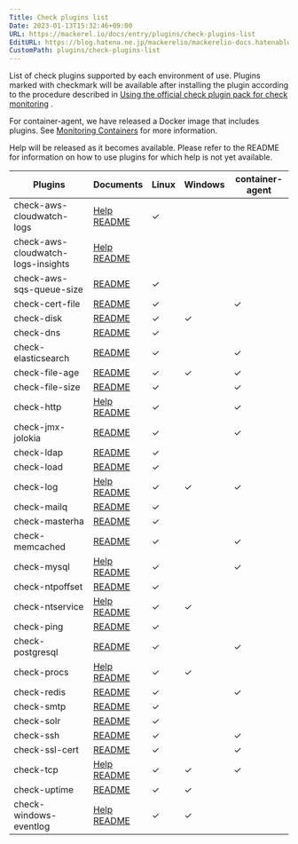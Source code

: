 ```yaml
---
Title: Check plugins list
Date: 2023-01-13T15:32:46+09:00
URL: https://mackerel.io/docs/entry/plugins/check-plugins-list
EditURL: https://blog.hatena.ne.jp/mackerelio/mackerelio-docs.hatenablog.mackerel.io/atom/entry/4207112889953807916
CustomPath: plugins/check-plugins-list
---
```


List of check plugins supported by each environment of use. Plugins marked with checkmark will be available after installing the plugin according to the procedure described in [Using the official check plugin pack for check monitoring](https://mackerel.io/docs/entry/howto/mackerel-check-plugins) .

For container-agent, we have released a Docker image that includes plugins. See [Monitoring Containers](https://mackerel.io/docs/entry/howto/container-agent) for more information. 

Help will be released as it becomes available. Please refer to the README for information on how to use plugins for which help is not yet available.

| Plugins                              | Documents                                                                                                                                                                | Linux | Windows | container-agent    |
| ---------------------------------- | --------------------------------------------------------------------------------------------------------------------------------------------------------------------- | ----- | ------- | --- |
| check-aws-cloudwatch-logs          | [Help](https://mackerel.io/docs/entry/plugins/check-aws-cloudwatch-logs)<br>[README](https://github.com/mackerelio/go-check-plugins/tree/master/check-aws-cloudwatch-logs)                                                                  | ✓     |         |     |
| check-aws-cloudwatch-logs-insights | [Help](https://mackerel.io/docs/entry/plugins/check-aws-cloudwatch-logs-insights)<br>[README](https://github.com/mackerelio/check-aws-cloudwatch-logs-insights)                                                                                      |       |         |     |
| check-aws-sqs-queue-size           | [README](https://github.com/mackerelio/go-check-plugins/tree/master/check-aws-sqs-queue-size)                                                                   | ✓     |         |     |
| check-cert-file                    | [README ](https://github.com/mackerelio/go-check-plugins/tree/master/check-cert-file)                                                                           | ✓     |         | ✓    |
| check-disk                         | [README](https://github.com/mackerelio/go-check-plugins/tree/master/check-disk)                                                                                 | ✓     | ✓       |     |
| check-dns                          | [README](https://github.com/mackerelio/go-check-plugins/tree/master/check-dns)                                                                                  | ✓     |         |      |
| check-elasticsearch                | [README](https://github.com/mackerelio/go-check-plugins/tree/master/check-elasticsearch)                                                                        | ✓     |         | ✓    |
| check-file-age                     | [README](https://github.com/mackerelio/go-check-plugins/tree/master/check-file-age)                                                                             | ✓     | ✓        | ✓    |
| check-file-size                    | [README](https://github.com/mackerelio/go-check-plugins/tree/master/check-file-size)                                                                            | ✓     |         | ✓    |
| check-http                         | [Help](https://mackerel.io/docs/entry/plugins/check-http)<br>[README](https://github.com/mackerelio/go-check-plugins/tree/master/check-http)                         | ✓     |         | ✓    |
| check-jmx-jolokia                  | [README](https://github.com/mackerelio/go-check-plugins/tree/master/check-jmx-jolokia)                                                                          | ✓     |         | ✓    |
| check-ldap                         | [README](https://github.com/mackerelio/go-check-plugins/tree/master/caheck-ldap)                                                                                 | ✓     |         |     |
| check-load                         | [README](https://github.com/mackerelio/go-check-plugins/tree/master/check-load)                                                                                 | ✓     |         |     |
| check-log                          | [Help](https://mackerel.io/docs/entry/plugins/check-log)<br>[README](https://github.com/mackerelio/go-check-plugins/tree/master/check-log)                                                                                  | ✓     | ✓       | ✓    |
| check-mailq                        | [README](https://github.com/mackerelio/go-check-plugins/tree/master/check-mailq)                                                                                | ✓     |         |     |
| check-masterha                     | [README](https://github.com/mackerelio/go-check-plugins/tree/master/check-masterha)                                                                             | ✓     |         |     |
| check-memcached                    | [README](https://github.com/mackerelio/go-check-plugins/tree/master/check-memcached)                                                                            | ✓     |         | ✓    |
| check-mysql                        | [Help](https://mackerel.io/docs/entry/plugins/check-mysql)<br>[README](https://github.com/mackerelio/go-check-plugins/tree/master/check-mysql)                       | ✓     |         | ✓    |
| check-ntpoffset                    | [README](https://github.com/mackerelio/go-check-plugins/tree/master/check-ntpoffset)                                                                            | ✓     |         |     |
| check-ntservice                    | [Help](https://mackerel.io/docs/entry/plugins/check-ntservice)<br>[README](https://github.com/mackerelio/go-check-plugins/tree/master/check-ntservice)               | ✓     | ✓       |     |
| check-ping                         | [README](https://github.com/mackerelio/go-check-plugins/tree/master/check-ping)                                                                                 | ✓     |         |     |
| check-postgresql                   | [README](https://github.com/mackerelio/go-check-plugins/tree/master/check-postgresql)                                                                           | ✓     |         | ✓    |
| check-procs                        | [Help](https://mackerel.io/docs/entry/plugins/check-procs)<br>[README](https://github.com/mackerelio/go-check-plugins/tree/master/check-procs)                       | ✓     | ✓       |     |
| check-redis                        | [README](https://github.com/mackerelio/go-check-plugins/tree/master/check-redis)                                                                                | ✓     |         | ✓    |
| check-smtp                         | [README](https://github.com/mackerelio/go-check-plugins/tree/master/check-smtp)                                                                                 | ✓     |         |     |
| check-solr                         | [README](https://github.com/mackerelio/go-check-plugins/tree/master/check-solr)                                                                                 | ✓     |         |     |
| check-ssh                          | [README](https://github.com/mackerelio/go-check-plugins/tree/master/check-ssh)                                                                                  | ✓     |         | ✓    |
| check-ssl-cert                     | [README](https://github.com/mackerelio/go-check-plugins/tree/master/check-ssl-cert)                                                                             | ✓     |         | ✓    |
| check-tcp                          | [Help](https://mackerel.io/docs/entry/plugins/check-tcp)<br>[README](https://github.com/mackerelio/go-check-plugins/tree/master/check-tcp)                                                                                  | ✓     | ✓       | ✓    |
| check-uptime                       | [README](https://github.com/mackerelio/go-check-plugins/tree/master/check-uptime)                                                                               | ✓     | ✓       |     |
| check-windows-eventlog             | [Help](https://mackerel.io/docs/entry/plugins/check-windows-eventlog)<br>[README](https://github.com/mackerelio/go-check-plugins/tree/master/check-windows-eventlog) | ✓     | ✓       |     |
